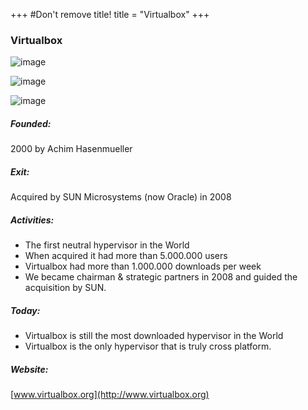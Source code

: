 +++
#Don't remove title!
title = "Virtualbox"
+++
### Virtualbox

![image](/www_incubaid/.files/img/logo-oracle.jpg)

![image](/www_incubaid/.files/img/logo-oraclesun.jpg)

![image](/www_incubaid/.files/img/logo-virtualbox.png)

##### Founded:

2000 by Achim Hasenmueller

##### Exit:

Acquired by SUN Microsystems (now Oracle) in 2008

##### Activities:

-   The first neutral hypervisor in the World
-   When acquired it had more than 5.000.000 users
-   Virtualbox had more than 1.000.000 downloads per week
-   We became chairman & strategic partners in 2008 and guided the acquisition by SUN.

##### Today:

-   Virtualbox is still the most downloaded hypervisor in the World
-   Virtualbox is the only hypervisor that is truly cross platform.

##### Website:

[www.virtualbox.org](http://www.virtualbox.org)
